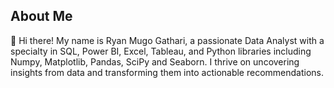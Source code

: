 ## About Me
 
 👋 Hi there! My name is Ryan Mugo Gathari, a passionate Data Analyst with a specialty in SQL, Power BI, Excel, Tableau, and Python libraries including Numpy, Matplotlib, Pandas, SciPy and Seaborn. I thrive on uncovering insights from data and transforming them into actionable recommendations.
